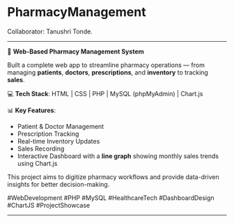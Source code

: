 # PharmacyManagement

Collaborator: Tanushri Tonde.

---

🚀 **Web-Based Pharmacy Management System**

Built a complete web app to streamline pharmacy operations — from managing **patients**, **doctors**, **prescriptions**, and **inventory** to tracking **sales**.

💻 **Tech Stack**:
HTML | CSS | PHP | MySQL (phpMyAdmin) | Chart.js

📊 **Key Features**:

* Patient & Doctor Management
* Prescription Tracking
* Real-time Inventory Updates
* Sales Recording
* Interactive Dashboard with a **line graph** showing monthly sales trends using Chart.js

This project aims to digitize pharmacy workflows and provide data-driven insights for better decision-making.

\#WebDevelopment #PHP #MySQL #HealthcareTech #DashboardDesign #ChartJS #ProjectShowcase

---


